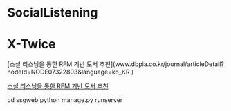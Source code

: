 # SocialListening
# X-Twice
<Link>
[소셜 리스닝을 통한 RFM 기반 도서 추천](www.dbpia.co.kr/journal/articleDetail?nodeId=NODE07322803&language=ko_KR
)

[소셜 리스닝을 통한 RFM 기반 도서 추천](http://replaykim.tistory.com/)

cd ssgweb
python manage.py runserver


